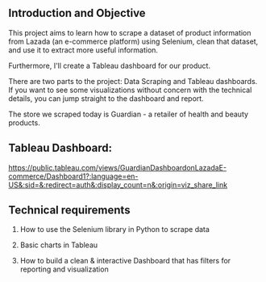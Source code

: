 ## Introduction and Objective

This project aims to learn how to scrape a dataset of product information from Lazada (an e-commerce platform) using Selenium, clean that dataset, and use it to extract more useful information.

Furthermore, I'll create a Tableau dashboard for our product.

There are two parts to the project: Data Scraping and Tableau dashboards. If you want to see some visualizations without concern with the technical details, you can jump straight to the dashboard and report.

The store we scraped today is Guardian - a retailer of health and beauty products.

## Tableau Dashboard:

  https://public.tableau.com/views/GuardianDashboardonLazadaE-commerce/Dashboard1?:language=en-US&:sid=&:redirect=auth&:display_count=n&:origin=viz_share_link

## Technical requirements

1. How to use the Selenium library in Python to scrape data

2. Basic charts in Tableau

3. How to build a clean & interactive Dashboard that has filters for reporting and visualization


